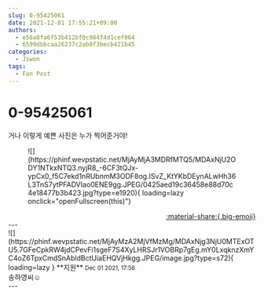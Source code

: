 ```yaml
---
slug: 0-95425061
date: 2021-12-01 17:55:21+09:00
authors:
  - e56a8fa6f53b412bf0c984f4d1cef064
  - 6599dbbcaa26237c2ab0f3becb421b45
categories:
  - Jiwon
tags:
  - Fan Post
---
```


# 0-95425061

<div class="post-container" markdown="1">
<div class="content-container md-sidebar__scrollwrap" markdown="1">

거나 이렇게 예쁜 사진은 누가 찍어준거야!
<figure markdown="1">
![](https://phinf.wevpstatic.net/MjAyMjA3MDRfMTQ5/MDAxNjU2ODY1NTkxNTQ3.nyjR8_-6CF3tQJx-ypCx0_f5C7ekd1nRUbnmM3ODF8og.ISvZ_KtYKbDEynALwHh36L3TnS7ytPFADVIao0ENE9gg.JPEG/0425aed19c36458e88d70c4e18477b3b423.jpg?type=e1920){ loading=lazy onclick="openFullscreen(this)"}
</figure>


</div>
</div>

<div style="text-align: right;" markdown="1">
<a href="https://weverse.io/fromis9/fanpost/0-95425061" style="text-align: right;">:material-share:{.big-emoji}</a>
</div>
---

<div class="comments-container md-sidebar__scrollwrap" markdown="1">
<div class="comment" markdown="1">
<div class='id-container' markdown="1">
![](https://phinf.wevpstatic.net/MjAyMzA2MjVfMzMg/MDAxNjg3NjU0MTExOTU5.7GFeCpkRW4jdCPevFi1sgeF7S4XyLHRSJr1VOBRp7gEg.mY0LxqknzXmYC4oZ6TpxCmdSnAbldBctUiaEHQVjHkgg.JPEG/image.jpg?type=s72){ loading=lazy }
**<span class="artist">지원</span>** <small>Dec 01 2021, 17:56</small><br>
</div>
<div class='comment-body' markdown="1">
송하영씨☺️
</div>
</div>
</div>
---
